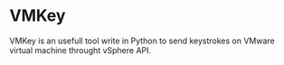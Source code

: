 # VMKey
VMKey is an usefull tool write in Python to send keystrokes on VMware virtual machine throught vSphere API.
